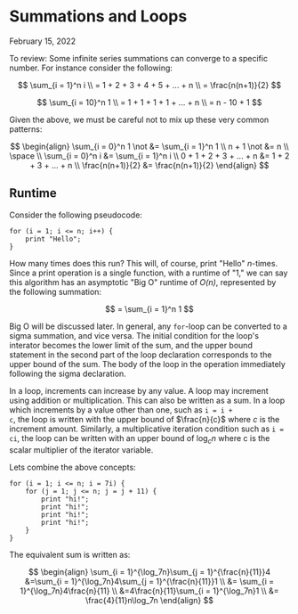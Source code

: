 # Summations and Loops
February 15, 2022

To review:
Some infinite series summations can converge to a specific number. For instance consider the following:

$$
\sum_{i = 1}^n i \\
= 1 + 2 + 3 + 4 + 5 + ... + n \\
= \frac{n(n+1)}{2}
$$

$$
\sum_{i = 10}^n 1 \\
= 1 + 1 + 1 + 1 + ... + n \\
= n - 10 + 1
$$

Given the above, we must be careful not to mix up these very common patterns:

$$
\begin{align}
\sum_{i = 0}^n 1 \not &= \sum_{i = 1}^n 1 \\
n + 1 \not &= n \\
\space \\
\sum_{i = 0}^n i &= \sum_{i = 1}^n i \\
0 + 1 + 2 + 3 + ... + n &= 1 + 2 + 3 + ... + n \\
\frac{n(n+1)}{2} &= \frac{n(n+1)}{2}
\end{align}
$$

## Runtime
Consider the following pseudocode:

```
for (i = 1; i <= n; i++) {
    print "Hello";
}
```

How many times does this run? This will, of course, print "Hello" *n*-times. Since a print operation is a single function, with a runtime of "1," we can say this algorithm has an asymptotic "Big O" runtime of *O(n)*, represented by the following summation:

$$
= \sum_{i = 1}^n 1
$$

Big O will be discussed later. In general, any <code>for</code>-loop can be converted to a sigma summation, and vice versa. The initial condition for the loop's interator becomes the lower limit of the sum, and the upper bound statement in the second part of the loop declaration corresponds to the upper bound of the sum. The body of the loop in the operation immediately following the sigma declaration.

In a loop, increments can increase by any value. A loop may increment using addition or multiplication. This can also be written as a sum. In a loop which increments by a value other than one, such as <code>i = i + c</code>, the loop is written with the upper bound of $\frac{n}{c}$ where $c$ is the increment amount. Similarly, a multiplicative iteration condition such as <code>i = ci</code>, the loop can be written with an upper bound of $\log_c n$ where c is the scalar multiplier of the iterator variable.

Lets combine the above concepts:
```
for (i = 1; i <= n; i = 7i) {
    for (j = 1; j <= n; j = j + 11) {
        print "hi!";
        print "hi!";
        print "hi!";
        print "hi!";
    }
}
```

The equivalent sum is written as:

$$
\begin{align}
\sum_{i = 1}^{\log_7n}\sum_{j = 1}^{\frac{n}{11}}4
&=\sum_{i = 1}^{\log_7n}4\sum_{j = 1}^{\frac{n}{11}}1 \\
&= \sum_{i = 1}^{\log_7n}4\frac{n}{11} \\
&=4\frac{n}{11}\sum_{i = 1}^{\log_7n}1 \\
&= \frac{4}{11}n\log_7n
\end{align}
$$